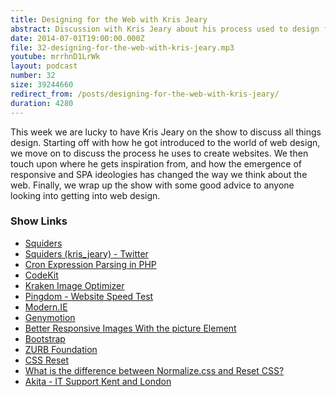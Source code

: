 ```yaml
---
title: Designing for the Web with Kris Jeary
abstract: Discussion with Kris Jeary about his process used to design for the web.
date: 2014-07-01T19:00:00.000Z
file: 32-designing-for-the-web-with-kris-jeary.mp3
youtube: mrrhnD1LrWk
layout: podcast
number: 32
size: 39244660
redirect_from: /posts/designing-for-the-web-with-kris-jeary/
duration: 4280
---
```


This week we are lucky to have Kris Jeary on the show to discuss all things design.
Starting off with how he got introduced to the world of web design, we move on to discuss the process he uses to create websites.
We then touch upon where he gets inspiration from, and how the emergence of responsive and SPA ideologies has changed the way we think about the web.
Finally, we wrap up the show with some good advice to anyone looking into getting into web design.

### Show Links

- [Squiders](http://www.squiders.com/)
- [Squiders (kris_jeary) - Twitter](https://twitter.com/kris_jeary)
- [Cron Expression Parsing in PHP](http://mtdowling.com/blog/2012/06/03/cron-expressions-in-php/)
- [CodeKit](https://incident57.com/codekit/index.html)
- [Kraken Image Optimizer](https://kraken.io/)
- [Pingdom - Website Speed Test](http://tools.pingdom.com/fpt/)
- [Modern.IE](https://www.modern.ie/en-us/virtualization-tools)
- [Genymotion](http://www.genymotion.com/)
- [Better Responsive Images With the picture Element](http://code.tutsplus.com/tutorials/better-responsive-images-with-the-picture-element--net-36583)
- [Bootstrap](http://getbootstrap.com/)
- [ZURB Foundation](http://foundation.zurb.com/)
- [CSS Reset](http://www.cssreset.com/)
- [What is the difference between Normalize.css and Reset CSS?](http://stackoverflow.com/questions/6887336/what-is-the-difference-between-normalize-css-and-reset-css/8357635#8357635)
- [Akita - IT Support Kent and London](http://www.akita.co.uk/)

